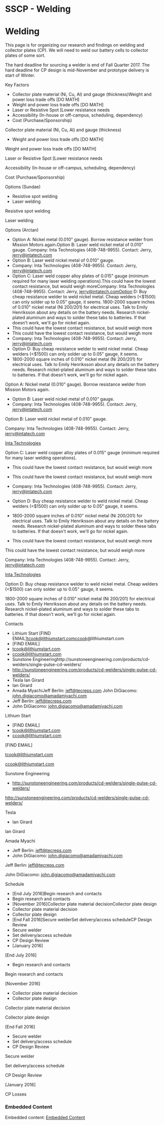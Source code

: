 # SSCP - Welding

# Welding

This page is for organizing our research and findings on welding and collector plates (CP). We will need to weld our battery cells to collector plates of some sort. 

The hard deadline for sourcing a welder is end of Fall Quarter 2017. The hard deadline for CP design is mid-November and prototype delivery is start of Winter. 

Key Factors

* Collector plate material (Ni, Cu, Al) and gauge (thickness)Weight and power loss trade offs [DO MATH]
* Weight and power loss trade offs [DO MATH]
* Laser or Resistive Spot [Lower resistance needs 
* Accessibility (In-house or off-campus, scheduling, dependency)
* Cost (Purchase/Sponsorship)

Collector plate material (Ni, Cu, Al) and gauge (thickness)

* Weight and power loss trade offs [DO MATH]

Weight and power loss trade offs [DO MATH]

Laser or Resistive Spot [Lower resistance needs 

Accessibility (In-house or off-campus, scheduling, dependency)

Cost (Purchase/Sponsorship)

Options (Sundae)

* Resistive spot welding
* Laser welding

Resistive spot welding

Laser welding

Options (Arctan)

* Option A: Nickel metal (0.010" gauge). Borrow resistance welder from Mission Motors again.Option B: Laser weld nickel metal of 0.010" gauge. Company: Inta Technologies (408-748-9955). Contact: Jerry, jerry@intatech.com
* Option B: Laser weld nickel metal of 0.010" gauge. 
* Company: Inta Technologies (408-748-9955). Contact: Jerry, jerry@intatech.com
* Option C: Laser weld copper alloy plates of 0.015" gauge (minimum required for many laser welding operations).This could have the lowest contact resistance, but would weigh moreCompany: Inta Technologies (408-748-9955). Contact: Jerry, jerry@intatech.comOption D: Buy cheap resistance welder to weld nickel metal. Cheap welders (<$1500) can only solder up to 0.05" gauge, it seems. 1800-2000 square inches of 0.010" nickel metal (Ni 200/201) for electrical uses. Talk to Emily Henriksson about any details on the battery needs. Research nickel-plated aluminum and ways to solder these tabs to batteries. If that doesn't work, we'll go for nickel again. 
* This could have the lowest contact resistance, but would weigh more
* This could have the lowest contact resistance, but would weigh more
* Company: Inta Technologies (408-748-9955). Contact: Jerry, jerry@intatech.com
* Option D: Buy cheap resistance welder to weld nickel metal. Cheap welders (<$1500) can only solder up to 0.05" gauge, it seems. 
* 1800-2000 square inches of 0.010" nickel metal (Ni 200/201) for electrical uses. Talk to Emily Henriksson about any details on the battery needs. Research nickel-plated aluminum and ways to solder these tabs to batteries. If that doesn't work, we'll go for nickel again. 

Option A: Nickel metal (0.010" gauge). Borrow resistance welder from Mission Motors again.

* Option B: Laser weld nickel metal of 0.010" gauge. 
* Company: Inta Technologies (408-748-9955). Contact: Jerry, jerry@intatech.com

Option B: Laser weld nickel metal of 0.010" gauge. 

Company: Inta Technologies (408-748-9955). Contact: Jerry, jerry@intatech.com

[Inta Technologies](http://www.intatech.com/precision-laser-welding-services.html)

Option C: Laser weld copper alloy plates of 0.015" gauge (minimum required for many laser welding operations).

* This could have the lowest contact resistance, but would weigh more
* This could have the lowest contact resistance, but would weigh more
* Company: Inta Technologies (408-748-9955). Contact: Jerry, jerry@intatech.com
* Option D: Buy cheap resistance welder to weld nickel metal. Cheap welders (<$1500) can only solder up to 0.05" gauge, it seems. 
* 1800-2000 square inches of 0.010" nickel metal (Ni 200/201) for electrical uses. Talk to Emily Henriksson about any details on the battery needs. Research nickel-plated aluminum and ways to solder these tabs to batteries. If that doesn't work, we'll go for nickel again. 

* This could have the lowest contact resistance, but would weigh more

This could have the lowest contact resistance, but would weigh more

Company: Inta Technologies (408-748-9955). Contact: Jerry, jerry@intatech.com

[Inta Technologies](http://www.intatech.com/precision-laser-welding-services.html)

Option D: Buy cheap resistance welder to weld nickel metal. Cheap welders (<$1500) can only solder up to 0.05" gauge, it seems. 

1800-2000 square inches of 0.010" nickel metal (Ni 200/201) for electrical uses. Talk to Emily Henriksson about any details on the battery needs. Research nickel-plated aluminum and ways to solder these tabs to batteries. If that doesn't work, we'll go for nickel again. 

Contacts

* Lithium Start [FIND EMAIL]tcook@lithiumstart.comccook@lithiumstart.com
* [FIND EMAIL]
* tcook@lithiumstart.com
* ccook@lithiumstart.com
* Sunstone Engineeringhttp://sunstoneengineering.com/products/cd-welders/single-pulse-cd-welders/
* http://sunstoneengineering.com/products/cd-welders/single-pulse-cd-welders/
* Tesla Ian Girard
* Ian Girard
* Amada MyachiJeff Berlin: jeff@tecreps.com John DiGiacomo: john.digiacomo@amadamiyachi.com
* Jeff Berlin: jeff@tecreps.com 
* John DiGiacomo: john.digiacomo@amadamiyachi.com

Lithium Start 

* [FIND EMAIL]
* tcook@lithiumstart.com
* ccook@lithiumstart.com

[FIND EMAIL]

tcook@lithiumstart.com

ccook@lithiumstart.com

Sunstone Engineering

* http://sunstoneengineering.com/products/cd-welders/single-pulse-cd-welders/

http://sunstoneengineering.com/products/cd-welders/single-pulse-cd-welders/

Tesla 

* Ian Girard

Ian Girard

Amada Myachi

* Jeff Berlin: jeff@tecreps.com 
* John DiGiacomo: john.digiacomo@amadamiyachi.com

Jeff Berlin: jeff@tecreps.com 

John DiGiacomo: john.digiacomo@amadamiyachi.com

Schedule

* [End July 2016]Begin research and contacts
* Begin research and contacts
* [November 2016]Collector plate material decisionCollector plate design
* Collector plate material decision
* Collector plate design
* [End Fall 2016]Secure welderSet delivery/access scheduleCP Design Review
* Secure welder
* Set delivery/access schedule
* CP Design Review
* [January 2016]

[End July 2016]

* Begin research and contacts

Begin research and contacts

[November 2016]

* Collector plate material decision
* Collector plate design

Collector plate material decision

Collector plate design

[End Fall 2016]

* Secure welder
* Set delivery/access schedule
* CP Design Review

Secure welder

Set delivery/access schedule

CP Design Review

[January 2016]

CP Losses

[](https://docs.google.com/spreadsheets/d/1q2c1NewhUSXL0Pt2Ff0JbocIyfBIVd-jOtsIoIXS480/edit)

### Embedded Content

Embedded content: [Embedded Content]()

<iframe width="100%" height="400" src="" frameborder="0"></iframe>

![](../../../../../assets/sheets_32dp.png)

### Updates

[](#h.iiqg73v3avix)

September 24th

    - Amada Miyachi willing to help procurement, process design and set up, trouble shooting, potentially financial support

September 25th

    - Written confirmation that Lithiumstart is interested in lending welder (conversation attached)

Resistance Welding Literature (from Ian Girard)

http://microjoining.com/library.php#ap13

[http://microjoining.com/library.php#ap13](http://microjoining.com/library.php#ap13)

Process Validation

http://microjoining.com/docs/1352551015_microtip_process_validation-1.pdf

http://microjoining.com/docs/1352551048_microtip_process_validation-2.pdf

Collector Plate Design Guidelines (Italix)

http://www.italix.com/metal-design-guide.php

Battery Pack Connections

http://microjoining.com/docs/1352551119_microtip_resistance_battery_pack_connections.pdf

Optimization

http://microjoining.com/docs/1386705291_microtip_weld_optimization_metrics.pdf

http://microjoining.com/docs/1352551797_microtip_weld_optimization_models.pdf

http://microjoining.com/docs/1352551876_microtip_thermal_loading.pdf

Joint Testing

http://microjoining.com/docs/1352551921_microtip_weld_joint_testing_basics.pdf

Design of Experiment

http://microjoining.com/docs/1352550780_microtip_doe_resistance.pdf

Laser Welding Literature (Gui)

http://www.miyachiamerica.com/servlet/servlet.FileDownload?retURL=%2Fapex%2FEducationalResources_Articles&file=01580000001K5N1

[http://www.miyachiamerica.com/servlet/servlet.FileDownload?retURL=%2Fapex%2FEducationalResources_Articles&file=01580000001K5N1](http://www.miyachiamerica.com/servlet/servlet.FileDownload?retURL=%2Fapex%2FEducationalResources_Articles&file=01580000001K5N1)

Nickel Alloy Selection (Gui)

http://www.nealloys.com/nickel_200_201_205_270.php

Previous Cycle Discussion Re: Welding

https://docs.google.com/a/stanford.edu/viewer?a=v&pid=sites&srcid=c3RhbmZvcmRzb2xhcmNhci5jb218c3NjcHxneDoxN2U2M2RkMTg0OGRiOWRl

[https://docs.google.com/a/stanford.edu/viewer?a=v&pid=sites&srcid=c3RhbmZvcmRzb2xhcmNhci5jb218c3NjcHxneDoxN2U2M2RkMTg0OGRiOWRl](https://docs.google.com/a/stanford.edu/viewer?a=v&pid=sites&srcid=c3RhbmZvcmRzb2xhcmNhci5jb218c3NjcHxneDoxN2U2M2RkMTg0OGRiOWRl)

[](https://drive.google.com/folderview?id=1J5J3AApi8dkL3xQ-A79BvnaGMM3X9I3Z)

### Embedded Google Drive File

Google Drive File: [Embedded Content](https://drive.google.com/embeddedfolderview?id=1J5J3AApi8dkL3xQ-A79BvnaGMM3X9I3Z#list)

<iframe width="100%" height="400" src="https://drive.google.com/embeddedfolderview?id=1J5J3AApi8dkL3xQ-A79BvnaGMM3X9I3Z#list" frameborder="0"></iframe>

